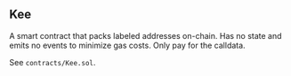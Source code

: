 Kee
---
A smart contract that packs labeled addresses on-chain. Has no state and emits no events to minimize gas costs. Only pay for the calldata.

See `contracts/Kee.sol`.

